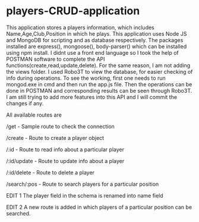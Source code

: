 # players-CRUD-application

This application stores a players information, which includes Name,Age,Club,Position in which he plays.
This application uses Node JS and MongoDB for scripting and as database respectively.
The packages installed are express(), mongoose(), body-parser()  which can be installed using npm install.
I didnt use a front end language so I took the help of POSTMAN software to complete the API functions(create,read,update,delete).
For the same reason, I am not adding the views folder.
I used Robo3T to view the database, for easier checking of info during operations.
To see the working, first one needs to run mongod.exe in cmd and then run the app.js file. Then the operations can be done in 
POSTMAN and corresponding results can be seen through Robo3T.
I am still trying to add more features into this API and I will commit the changes if any.

All available routes are

/get - Sample route to check the connection

/create - Route to create a player object

/:id  - Route to read info about a particular player

/:id/update - Route to update info about a player

/:id/delete - Route to delete a player

/search/:pos - Route to search players for a particular position

EDIT 1
The player field in the schema is renamed into name field

EDIT 2
A new route is added in which players of a particular position can be searched.

